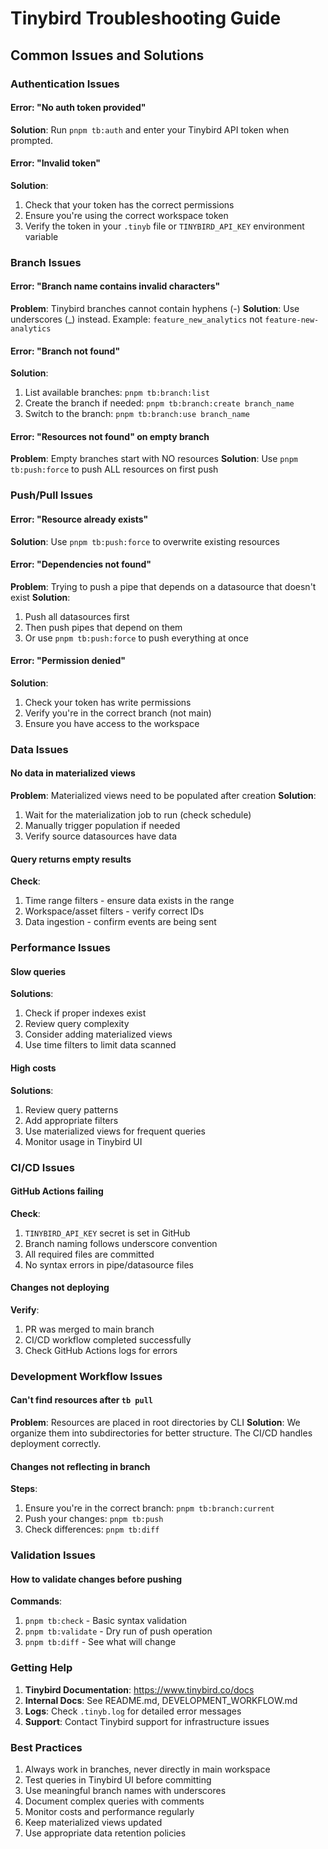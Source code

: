 # Tinybird Troubleshooting Guide

## Common Issues and Solutions

### Authentication Issues

#### Error: "No auth token provided"

**Solution**: Run `pnpm tb:auth` and enter your Tinybird API token when prompted.

#### Error: "Invalid token"

**Solution**:

1. Check that your token has the correct permissions
2. Ensure you're using the correct workspace token
3. Verify the token in your `.tinyb` file or `TINYBIRD_API_KEY` environment variable

### Branch Issues

#### Error: "Branch name contains invalid characters"

**Problem**: Tinybird branches cannot contain hyphens (-)
**Solution**: Use underscores (\_) instead. Example: `feature_new_analytics` not `feature-new-analytics`

#### Error: "Branch not found"

**Solution**:

1. List available branches: `pnpm tb:branch:list`
2. Create the branch if needed: `pnpm tb:branch:create branch_name`
3. Switch to the branch: `pnpm tb:branch:use branch_name`

#### Error: "Resources not found" on empty branch

**Problem**: Empty branches start with NO resources
**Solution**: Use `pnpm tb:push:force` to push ALL resources on first push

### Push/Pull Issues

#### Error: "Resource already exists"

**Solution**: Use `pnpm tb:push:force` to overwrite existing resources

#### Error: "Dependencies not found"

**Problem**: Trying to push a pipe that depends on a datasource that doesn't exist
**Solution**:

1. Push all datasources first
2. Then push pipes that depend on them
3. Or use `pnpm tb:push:force` to push everything at once

#### Error: "Permission denied"

**Solution**:

1. Check your token has write permissions
2. Verify you're in the correct branch (not main)
3. Ensure you have access to the workspace

### Data Issues

#### No data in materialized views

**Problem**: Materialized views need to be populated after creation
**Solution**:

1. Wait for the materialization job to run (check schedule)
2. Manually trigger population if needed
3. Verify source datasources have data

#### Query returns empty results

**Check**:

1. Time range filters - ensure data exists in the range
2. Workspace/asset filters - verify correct IDs
3. Data ingestion - confirm events are being sent

### Performance Issues

#### Slow queries

**Solutions**:

1. Check if proper indexes exist
2. Review query complexity
3. Consider adding materialized views
4. Use time filters to limit data scanned

#### High costs

**Solutions**:

1. Review query patterns
2. Add appropriate filters
3. Use materialized views for frequent queries
4. Monitor usage in Tinybird UI

### CI/CD Issues

#### GitHub Actions failing

**Check**:

1. `TINYBIRD_API_KEY` secret is set in GitHub
2. Branch naming follows underscore convention
3. All required files are committed
4. No syntax errors in pipe/datasource files

#### Changes not deploying

**Verify**:

1. PR was merged to main branch
2. CI/CD workflow completed successfully
3. Check GitHub Actions logs for errors

### Development Workflow Issues

#### Can't find resources after `tb pull`

**Problem**: Resources are placed in root directories by CLI
**Solution**: We organize them into subdirectories for better structure. The CI/CD handles deployment correctly.

#### Changes not reflecting in branch

**Steps**:

1. Ensure you're in the correct branch: `pnpm tb:branch:current`
2. Push your changes: `pnpm tb:push`
3. Check differences: `pnpm tb:diff`

### Validation Issues

#### How to validate changes before pushing

**Commands**:

1. `pnpm tb:check` - Basic syntax validation
2. `pnpm tb:validate` - Dry run of push operation
3. `pnpm tb:diff` - See what will change

### Getting Help

1. **Tinybird Documentation**: https://www.tinybird.co/docs
2. **Internal Docs**: See README.md, DEVELOPMENT_WORKFLOW.md
3. **Logs**: Check `.tinyb.log` for detailed error messages
4. **Support**: Contact Tinybird support for infrastructure issues

### Best Practices

1. Always work in branches, never directly in main workspace
2. Test queries in Tinybird UI before committing
3. Use meaningful branch names with underscores
4. Document complex queries with comments
5. Monitor costs and performance regularly
6. Keep materialized views updated
7. Use appropriate data retention policies
